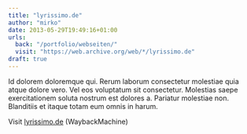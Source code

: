 ```yaml
---
title: "lyrissimo.de"
author: "mirko"
date: 2013-05-29T19:49:16+01:00
urls:
  back: "/portfolio/webseiten/"
  visit: "https://web.archive.org/web/*/lyrissimo.de"
draft: true
---
```


Id dolorem doloremque qui. Rerum laborum consectetur molestiae quia atque dolore vero. Vel eos voluptatum sit consectetur. Molestias saepe exercitationem soluta nostrum est dolores a. Pariatur molestiae non. Blanditiis et itaque totam eum omnis in harum.

Visit [lyrissimo.de](https://web.archive.org/web/*/lyrissimo.de) (WaybackMachine)
